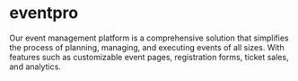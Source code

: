 # eventpro
Our event management platform is a comprehensive solution that simplifies the process of planning, managing, and executing events of all sizes. With features such as customizable event pages, registration forms, ticket sales, and analytics.
